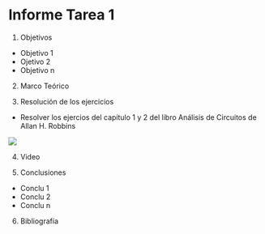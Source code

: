 # Informe Tarea 1


1. Objetivos  
* Objetivo 1
* Ojetivo 2
* Objetivo n




2. Marco Teórico 




3. Resolución de los ejercicios
* Resolver los ejercios del capítulo 1 y 2 del libro Análisis de Circuitos de Allan H. Robbins

![](https://github.com/ItzAdoc/Deberes/blob/main/Se%20logro.png)

4. Video





5. Conclusiones 
* Conclu 1
* Conclu 2 
* Conclu n


6. Bibliografía



